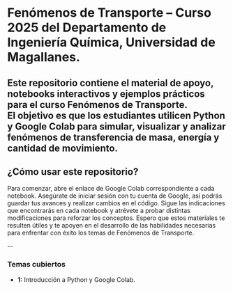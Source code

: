 # Fenómenos de Transporte – Curso 2025 del Departamento de Ingeniería Química, Universidad de Magallanes.

Este repositorio contiene el material de apoyo, notebooks interactivos y ejemplos prácticos para el curso **Fenómenos de Transporte**.  
El objetivo es que los estudiantes utilicen **Python** y **Google Colab** para simular, visualizar y analizar fenómenos de **transferencia de masa, energía y cantidad de movimiento**.
--
## **¿Cómo usar este repositorio?**
Para comenzar, abre el enlace de Google Colab correspondiente a cada notebook. Asegúrate de iniciar sesión con tu cuenta de Google, así podrás guardar tus avances y realizar cambios en el código. Sigue las indicaciones que encontrarás en cada notebook y atrévete a probar distintas modificaciones para reforzar los conceptos.
Espero que estos materiales te resulten útiles y te apoyen en el desarrollo de las habilidades necesarias para enfrentar con éxito los temas de Fenómenos de Transporte. 

--
### Temas cubiertos
- **1:** Introducción a Python y Google Colab.
